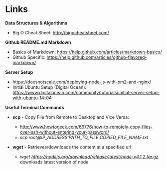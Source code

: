 # Links

**Data Structures & Algorithms**
* Big O Cheat Sheet: http://bigocheatsheet.com/

**Github README.md Markdown**
* Basics of Markdown: https://help.github.com/articles/markdown-basics/
* Github Specific: https://help.github.com/articles/github-flavored-markdown/

**Server Setup**
* https://doesnotscale.com/deploying-node-js-with-pm2-and-nginx/
* Initial Ubuntu Setup (Digital Ocean): https://www.digitalocean.com/community/tutorials/initial-server-setup-with-ubuntu-14-04

**Useful Terminal Commands**

* **scp** - Copy File from Remote to Desktop and Vice Versa: 
  * http://www.howtogeek.com/66776/how-to-remotely-copy-files-over-ssh-without-entering-your-password/
  * *scp root@IP_ADDRESS:PATH_TO_FILE COPIED_FILE_NAME.txt*

* **wget** - Retrieves/downloads the content at a specified url 
  * *wget https://nodejs.org/download/release/latest/node-v4.1.2.tar.gz* downloads latest version of node